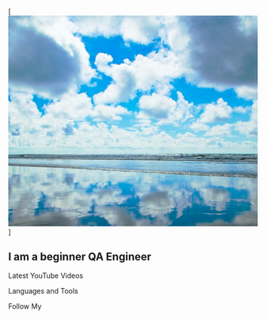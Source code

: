 [![Header](https://github.com/AnnaKintanar/AnnaKintanar/blob/main/assets/header.png)]

## I am a beginner QA Engineer

Latest YouTube Videos

Languages and Tools

Follow My